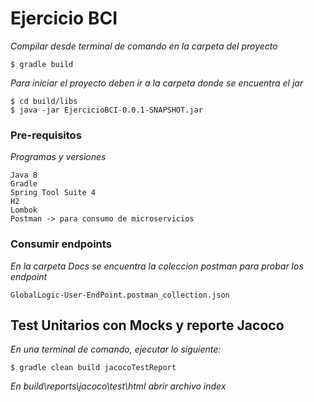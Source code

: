 #  Ejercicio BCI

_Compilar desde terminal de comando en la carpeta del proyecto_

```
$ gradle build
```

_Para iniciar el proyecto deben ir a la carpeta donde se encuentra el jar_

```
$ cd build/libs
$ java -jar EjercicioBCI-0.0.1-SNAPSHOT.jar
```

### Pre-requisitos 

_Programas y versiones_

```
Java 8
Gradle 
Spring Tool Suite 4
H2
Lombok
Postman -> para consumo de microservicios
```

### Consumir endpoints 

_En la carpeta Docs se encuentra la coleccion postman para probar los endpoint_

```
GlobalLogic-User-EndPoint.postman_collection.json
```



## Test Unitarios con Mocks y reporte Jacoco
_En una terminal de comando, ejecutar lo siguiente:_
```
$ gradle clean build jacocoTestReport 
```
_En build\reports\jacoco\test\html abrir archivo index_


